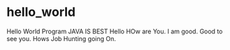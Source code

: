 # hello_world
Hello World Program
JAVA IS BEST
Hello HOw are You.
I am good.
Good to see you.
Hows Job Hunting going On.
